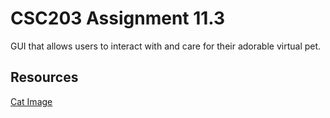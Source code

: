 # CSC203 Assignment 11.3
GUI that allows users to interact with and care for their adorable virtual pet.
## Resources

[Cat Image](https://www.vecteezy.com/vector-art/15435020-cute-pixel-8-bit-cat-isolated-on-blue-background)